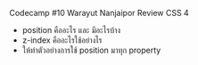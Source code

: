 Codecamp #10
Warayut Nanjaipor
Review CSS 4
- position คืออะไร และ มีอะไรบ้าง
- z-index คืออะไรใช้อย่างไร
-   ให้ทำตัวอย่างการใช้ position มาทุก property